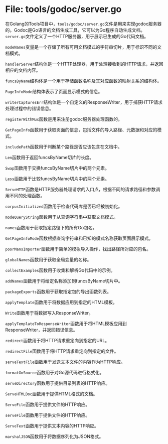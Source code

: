 # File: tools/godoc/server.go

在Golang的Tools项目中，`tools/godoc/server.go`文件是用来实现godoc服务器的。Godoc是Go语言的文档生成工具，它可以为Go程序自动生成文档。`server.go`文件定义了一个HTTP服务器，用于展示已生成的Go代码文档。

`modeNames`变量是一个存储了所有可用文档模式的字符串切片，用于标识不同的文档模式。

`handlerServer`结构体是一个HTTP处理器，用于处理接收到的HTTP请求，并返回相应的文档内容。

`funcsByName`结构体是一个用于存储函数名称及其对应函数的映射关系的结构体。

`PageInfoMode`结构体表示了页面显示模式的信息。

`writerCapturesErr`结构体是一个自定义的ResponseWriter，用于捕获HTTP请求处理过程中的错误信息。

`registerWithMux`函数是用来注册godoc服务器处理函数的。

`GetPageInfo`函数用于获取页面的信息，包括文件的导入路径、元数据和对应的模式。

`includePath`函数用于判断某个路径是否应该包含在文档中。

`Len`函数用于返回funcsByName切片的长度。

`Swap`函数用于交换funcsByName切片中的两个元素。

`Less`函数用于比较funcsByName切片中的两个元素。

`ServeHTTP`函数是HTTP服务器处理请求的入口点，根据不同的请求路径和参数调用不同的处理函数。

`corpusInitialized`函数用于检查代码库是否已经被初始化。

`modeQueryString`函数用于从查询字符串中获取文档模式。

`names`函数用于获取指定路径下的所有Go包名。

`GetPageInfoMode`函数根据查询字符串和已知的模式名称获取页面展示模式。

`poorMansImporter`函数用于简单的模拟导入操作，找出路径所对应的包名。

`globalNames`函数用于获取全局变量的名称。

`collectExamples`函数用于收集和解析Go代码中的示例。

`addNames`函数用于将给定名称添加到funcsByName切片中。

`packageExports`函数用于获取指定包的导出函数列表。

`applyTemplate`函数用于将数据应用到指定的HTML模板。

`Write`函数用于将数据写入ResponseWriter。

`applyTemplateToResponseWriter`函数用于将HTML模板应用到ResponseWriter，并返回错误信息。

`redirect`函数用于将HTTP请求重定向到指定的URL。

`redirectFile`函数用于将HTTP请求重定向到指定的文件。

`serveTextFile`函数用于发送文本文件的内容作为HTTP响应。

`formatGoSource`函数用于对Go源代码进行格式化。

`serveDirectory`函数用于提供目录列表的HTTP响应。

`ServeHTMLDoc`函数用于提供HTML格式的文档。

`ServeFile`函数用于提供文件的HTTP响应。

`serveFile`函数用于提供文件的HTTP响应。

`ServeText`函数用于提供文本内容的HTTP响应。

`marshalJSON`函数用于将数据序列化为JSON格式。

